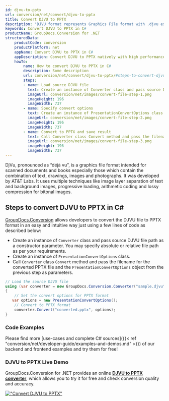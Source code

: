 ```yaml
---
id: djvu-to-pptx
url: conversion/net/convert/djvu-to-pptx
title: Convert DJVU to PPTX
description: "DJVU format represents Graphics File format with .djvu extension. Learn how to convert DJVU to PPTX file programmatically in C# language using GroupDocs.Conversion for .NET library."
keywords: Convert DJVU to PPTX in C#
productName: GroupDocs.Conversion for .NET
structuredData:
    productCode: conversion
    productPlatform: net
    appName: Convert DJVU to PPTX in C#
    appDescription: Convert DJVU to PPTX natively with high performance using C# language and server side GroupDocs.Conversion for .NET APIs, without the use of any software like Microsoft or Open Office.
    howTo:
        name: How to convert DJVU to PPTX in C# 
        description: Some description
        url: conversion/net/convert/djvu-to-pptx/#steps-to-convert-djvu-to-pptx-in-c
        steps:
        - name: Load source DJVU file 
          text: Create an instance of Converter class and pass source DJVU file path as a constructor parameter. You may specify absolute or relative file path as per your requirements. 
          imageUrl: conversion/net/images/convert-file-step-1.png
          imageHeight: 196
          imageWidth: 737
        - name: Specify convert options 
          text: Create an instance of PresentationConvertOptions class.
          imageUrl: conversion/net/images/convert-file-step-2.png
          imageHeight: 196
          imageWidth: 737
        - name: Convert to PPTX and save result 
          text: Call Converter class Convert method and pass the filename for the converted HTML file and the PresentationConvertOptions object from the previous step as parameters.
          imageUrl: conversion/net/images/convert-file-step-3.png
          imageHeight: 196
          imageWidth: 737
---
```


DjVu, pronounced as “déjà vu”, is a graphics file format intended for scanned documents and books especially those which contain the combination of text, drawings, images and photographs. It was developed by AT&T Labs. It uses multiple techniques like image layer separation of text and background images, progressive loading, arithmetic coding and lossy compression for bitonal images.

## Steps to convert DJVU to PPTX in C#

[GroupDocs.Conversion](https://products.groupdocs.com/conversion/net) allows developers to convert the DJVU file to PPTX format in an easy and intuitive way just using a few lines of code as described below:

* Create an instance of `Converter` class and pass source DJVU file path as a constructor parameter. You may specify absolute or relative file path as per your requirements. 
* Create an instance of `PresentationConvertOptions` class.
* Call `Converter` class `Convert` method and pass the filename for the converted PPTX file and the `PresentationConvertOptions` object from the previous step as parameters.

```csharp
// Load the source DJVU file
using (var converter = new GroupDocs.Conversion.Converter("sample.djvu"))
{
    // Set the convert options for PPTX format
   var options = new PresentationConvertOptions();
    // Convert to PPTX format
    converter.Convert("converted.pptx", options);
}
```

### Code Examples

Please find more [use-cases and complete C# sources]({{< ref "conversion/net/developer-guide/examples-and-demos.md" >}}) of our backend and frontend examples and try them for free!

### DJVU to PPTX Live Demo

GroupDocs.Conversion for .NET provides an online [**DJVU to PPTX converter**](https://products.groupdocs.app/conversion/djvu-to-pptx), which allows you to try it for free and check conversion quality and accuracy.

[!["Convert DJVU to PPTX"](conversion/net/images/convert-to-pptx/convert-djvu-to-pptx.png)](https://products.groupdocs.app/conversion/djvu-to-pptx)